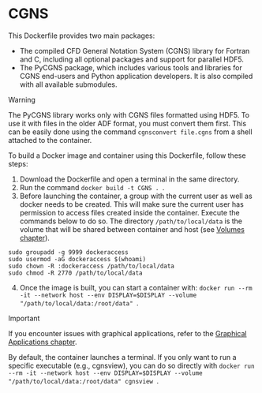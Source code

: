 # CGNS
This Dockerfile provides two main packages:

- The compiled CFD General Notation System (CGNS) library for Fortran and C, including all optional packages and support for parallel HDF5.
- The PyCGNS package, which includes various tools and libraries for CGNS end-users and Python application developers. It is also compiled with all available submodules.

> [!WARNING]
> The PyCGNS library works only with CGNS files formatted using HDF5. To use it with files in the older ADF format, you must convert them first. This can be easily done using the command `cgnsconvert file.cgns` from a shell attached to the container.

To build a Docker image and container using this Dockerfile, follow these steps:

1. Download the Dockerfile and open a terminal in the same directory.
2. Run the command `docker build -t CGNS . `.
3. Before launching the container, a group with the current user as well as docker needs to be created. This will make sure the current user has permission to access files created inside the container. Execute the commands below to do so. The directory `/path/to/local/data` is the volume that will be shared between container and host (see [Volumes chapter](../../src/3.%20Volumes/Volumes.md)).
```
sudo groupadd -g 9999 dockeraccess
sudo usermod -aG dockeraccess $(whoami)
sudo chown -R :dockeraccess /path/to/local/data
sudo chmod -R 2770 /path/to/local/data
```
4. Once the image is built, you can start a container with: `docker run --rm -it --network host --env DISPLAY=$DISPLAY --volume "/path/to/local/data:/root/data" `.



> [!IMPORTANT]
> If you encounter issues with graphical applications, refer to the [Graphical Applications chapter](../../src/4.%20Graphical%20Applications/Graphical%20Applications.md).

By default, the container launches a terminal. If you only want to run a specific executable (e.g., cgnsview), you can do so directly with `docker run --rm -it --network host --env DISPLAY=$DISPLAY --volume "/path/to/local/data:/root/data" cgnsview `.

